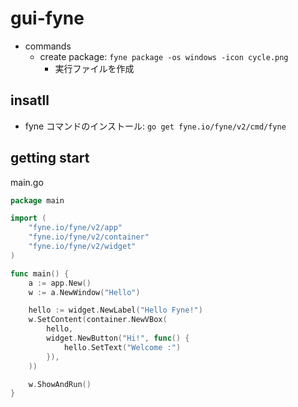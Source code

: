 # gui-fyne

- commands
  - create package: `fyne package -os windows -icon cycle.png`
    - 実行ファイルを作成

## insatll

- fyne コマンドのインストール: `go get fyne.io/fyne/v2/cmd/fyne`

## getting start

main.go

```go
package main

import (
	"fyne.io/fyne/v2/app"
	"fyne.io/fyne/v2/container"
	"fyne.io/fyne/v2/widget"
)

func main() {
	a := app.New()
	w := a.NewWindow("Hello")

	hello := widget.NewLabel("Hello Fyne!")
	w.SetContent(container.NewVBox(
		hello,
		widget.NewButton("Hi!", func() {
			hello.SetText("Welcome :")
		}),
	))

	w.ShowAndRun()
}
```
